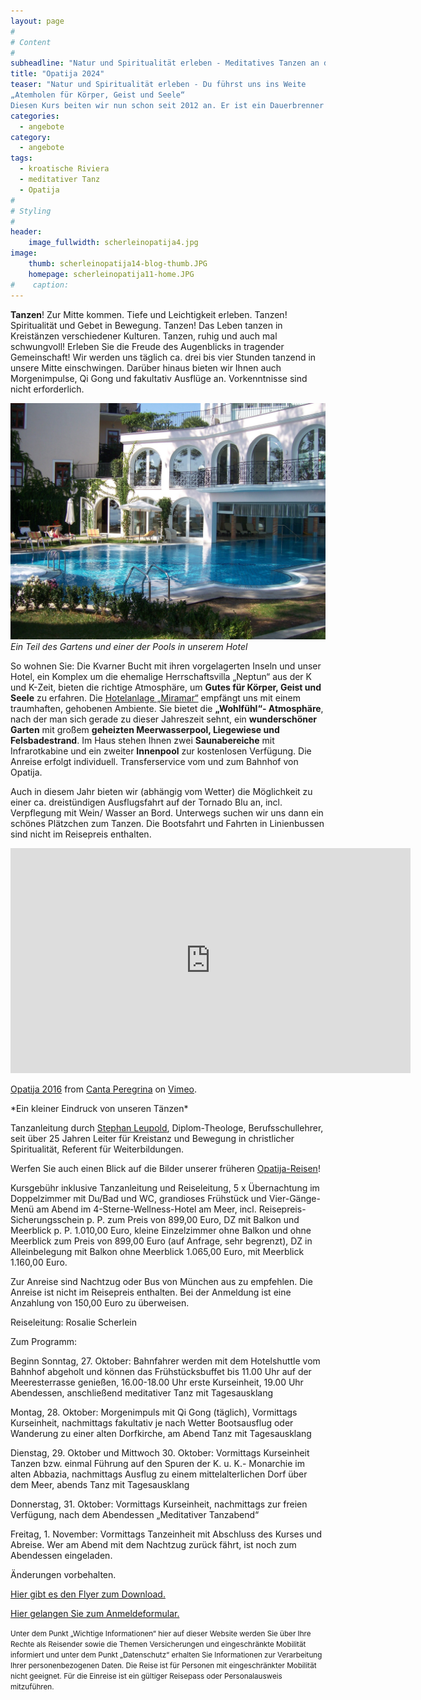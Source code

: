 ```yaml
---
layout: page
#
# Content
#
subheadline: "Natur und Spiritualität erleben - Meditatives Tanzen an der kroatischen Riviera in Opatija vom 27.10. bis 1.11.2024"
title: "Opatija 2024"
teaser: "Natur und Spiritualität erleben - Du führst uns ins Weite
„Atemholen für Körper, Geist und Seele“
Diesen Kurs beiten wir nun schon seit 2012 an. Er ist ein Dauerbrenner! Warum? Sehen Sie selbst!"
categories:
  - angebote
category:
  - angebote
tags:
  - kroatische Riviera
  - meditativer Tanz
  - Opatija
#
# Styling
#
header:
    image_fullwidth: scherleinopatija4.jpg
image:
    thumb: scherleinopatija14-blog-thumb.JPG
    homepage: scherleinopatija11-home.JPG
#    caption:  
---
```


**Tanzen**! Zur Mitte kommen. Tiefe und Leichtigkeit erleben. Tanzen! Spiritualität und Gebet in Bewegung. Tanzen! Das Leben tanzen in Kreistänzen verschiedener Kulturen. Tanzen, ruhig und auch mal schwungvoll! Erleben Sie die Freude des Augenblicks in tragender Gemeinschaft! Wir werden uns täglich ca. drei bis vier Stunden tanzend in unsere Mitte einschwingen. Darüber hinaus bieten wir Ihnen auch Morgenimpulse, Qi Gong und fakultativ Ausflüge an.
Vorkenntnisse sind nicht erforderlich.

![Ein Teil des Gartens und einer der Pools in unserem Hotel](/images/scherleinopatija15.JPG)
*Ein Teil des Gartens und einer der Pools in unserem Hotel*

So wohnen Sie:
Die Kvarner Bucht mit ihren vorgelagerten Inseln und unser Hotel, ein Komplex um die ehemalige Herrschaftsvilla „Neptun“ aus der K und K-Zeit, bieten die richtige Atmosphäre, um **Gutes für Körper, Geist und Seele** zu erfahren.
Die [Hotelanlage „Miramar“](https://www.hotel-miramar.info/de/) empfängt uns mit einem traumhaften, gehobenen Ambiente. Sie bietet die **„Wohlfühl“- Atmosphäre**, nach der man sich gerade zu dieser Jahreszeit sehnt, ein **wunderschöner Garten** mit großem **geheizten Meerwasserpool, Liegewiese und Felsbadestrand**. Im Haus stehen Ihnen zwei **Saunabereiche** mit Infrarotkabine und ein zweiter **Innenpool** zur kostenlosen Verfügung. Die Anreise erfolgt individuell. Transferservice vom und zum Bahnhof von Opatija.

Auch in diesem Jahr bieten wir (abhängig vom Wetter) die Möglichkeit zu einer ca. dreistündigen Ausflugsfahrt auf der Tornado Blu an, incl. Verpflegung mit Wein/ Wasser an Bord. Unterwegs suchen wir uns dann ein schönes Plätzchen zum Tanzen. Die Bootsfahrt und Fahrten in Linienbussen sind nicht im Reisepreis enthalten.

<iframe src="https://player.vimeo.com/video/197186378" width="640" height="360" frameborder="0" webkitallowfullscreen mozallowfullscreen allowfullscreen></iframe>
<p><a href="https://vimeo.com/197186378">Opatija 2016</a> from <a href="https://vimeo.com/user60798339">Canta Peregrina</a> on <a href="https://vimeo.com">Vimeo</a>.</p>
*Ein kleiner Eindruck von unseren Tänzen*

Tanzanleitung durch [Stephan Leupold](/referenten/), Diplom-Theologe, Berufsschullehrer, seit über 25 Jahren Leiter für Kreistanz und Bewegung in christlicher Spiritualität, Referent für Weiterbildungen.

Werfen Sie auch einen Blick auf die Bilder unserer früheren [Opatija-Reisen](/impressionen/opatija/)!

Kursgebühr inklusive Tanzanleitung und Reiseleitung, 5 x Übernachtung im Doppelzimmer mit Du/Bad und WC, grandioses Frühstück und Vier-Gänge-Menü am Abend im 4-Sterne-Wellness-Hotel am Meer, incl. Reisepreis-Sicherungsschein p. P. zum Preis von 899,00 Euro, DZ mit Balkon und Meerblick p. P. 1.010,00 Euro, kleine Einzelzimmer ohne Balkon und ohne Meerblick zum Preis von 899,00 Euro (auf Anfrage, sehr begrenzt), DZ in Alleinbelegung mit Balkon ohne Meerblick 1.065,00 Euro, mit Meerblick 1.160,00 Euro.

Zur Anreise sind Nachtzug oder Bus von München aus zu empfehlen. Die Anreise ist nicht im Reisepreis enthalten. Bei der Anmeldung ist eine Anzahlung von 150,00 Euro zu überweisen.

Reiseleitung: Rosalie Scherlein

Zum Programm:

Beginn Sonntag, 27. Oktober: Bahnfahrer werden mit dem Hotelshuttle vom Bahnhof abgeholt und können das Frühstücksbuffet bis 11.00 Uhr auf der Meeresterrasse genießen, 16.00-18.00 Uhr erste Kurseinheit, 19.00 Uhr Abendessen, anschließend meditativer Tanz mit Tagesausklang

Montag, 28. Oktober: Morgenimpuls mit Qi Gong (täglich), Vormittags Kurseinheit, nachmittags fakultativ je nach Wetter Bootsausflug oder Wanderung zu einer alten Dorfkirche, am Abend Tanz mit Tagesausklang

Dienstag, 29. Oktober und Mittwoch 30. Oktober: Vormittags Kurseinheit Tanzen bzw. einmal Führung auf den Spuren der K. u. K.- Monarchie im alten Abbazia, nachmittags Ausflug zu einem mittelalterlichen Dorf über dem Meer, abends Tanz mit Tagesausklang

Donnerstag, 31. Oktober: Vormittags Kurseinheit, nachmittags zur freien Verfügung, nach dem Abendessen „Meditativer Tanzabend“

Freitag, 1. November: Vormittags Tanzeinheit mit Abschluss des Kurses und Abreise. Wer am Abend mit dem Nachtzug zurück fährt, ist noch zum Abendessen eingeladen.

Änderungen vorbehalten.

[Hier gibt es den Flyer zum Download.](/assets/downloads/Opatija_2024.pdf)

[Hier gelangen Sie zum Anmeldeformular.](/anmeldung/)

<body><small>
	Unter dem Punkt „Wichtige Informationen“ hier auf dieser Website werden Sie über Ihre Rechte als Reisender sowie die Themen Versicherungen und eingeschränkte Mobilität informiert und unter dem Punkt „Datenschutz“ erhalten Sie Informationen zur Verarbeitung Ihrer personenbezogenen Daten. Die Reise ist für Personen mit eingeschränkter Mobilität nicht geeignet. Für die Einreise ist ein gültiger Reisepass oder Personalausweis mitzuführen.
</small></body>
